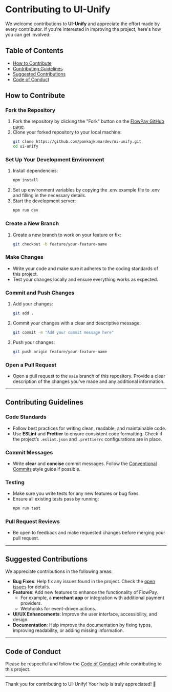 
# Contributing to UI-Unify

We welcome contributions to **UI-Unify** and appreciate the effort made by every contributor. If you're interested in improving the project, here's how you can get involved:

## Table of Contents
- [How to Contribute](#how-to-contribute)
- [Contributing Guidelines](#contributing-guidelines)
- [Suggested Contributions](#suggested-contributions)
- [Code of Conduct](#code-of-conduct)

## How to Contribute

### Fork the Repository
1. Fork the repository by clicking the "Fork" button on the [FlowPay GitHub page](https://github.com/PankajKumardev/Flowpay).
2. Clone your forked repository to your local machine:
   ```bash
   git clone https://github.com/pankajkumardev/ui-unify.git
   cd ui-unify
   ```

### Set Up Your Development Environment
1. Install dependencies:
   ```bash
   npm install
   ```
2. Set up environment variables by copying the .env.example file to .env and filling in the necessary details.
3. Start the development server:
   ```bash
   npm run dev
   ```

### Create a New Branch
1. Create a new branch to work on your feature or fix:
   ```bash
   git checkout -b feature/your-feature-name
   ```

### Make Changes
- Write your code and make sure it adheres to the coding standards of this project.
- Test your changes locally and ensure everything works as expected.

### Commit and Push Changes
1. Add your changes:
   ```bash
   git add .
   ```
2. Commit your changes with a clear and descriptive message:
   ```bash
   git commit -m "Add your commit message here"
   ```
3. Push your changes:
   ```bash
   git push origin feature/your-feature-name
   ```

### Open a Pull Request
- Open a pull request to the `main` branch of this repository. Provide a clear description of the changes you’ve made and any additional information.

---

## Contributing Guidelines

### Code Standards
- Follow best practices for writing clean, readable, and maintainable code.
- Use **ESLint** and **Prettier** to ensure consistent code formatting. Check if the project’s `.eslint.json` and `.prettierrc` configurations are in place.
  
### Commit Messages
- Write **clear** and **concise** commit messages. Follow the [Conventional Commits](https://www.conventionalcommits.org/) style guide if possible.

### Testing
- Make sure you write tests for any new features or bug fixes.
- Ensure all existing tests pass by running:
  ```bash
  npm run test
  ```

### Pull Request Reviews
- Be open to feedback and make requested changes before merging your pull request.

---

## Suggested Contributions

We appreciate contributions in the following areas:

- **Bug Fixes**: Help fix any issues found in the project. Check the [open issues](https://github.com/PankajKumardev/Flowpay/issues) for details.
- **Features**: Add new features to enhance the functionality of FlowPay.
  - For example, a **merchant app** or integration with additional payment providers.
  - Webhooks for event-driven actions.
- **UI/UX Enhancements**: Improve the user interface, accessibility, and design.
- **Documentation**: Help improve the documentation by fixing typos, improving readability, or adding missing information.

---

## Code of Conduct

Please be respectful and follow the [Code of Conduct](https://www.contributor-covenant.org/version/2/0/code_of_conduct/) while contributing to this project.

---

Thank you for contributing to UI-Unify! Your help is truly appreciated! 🚀
